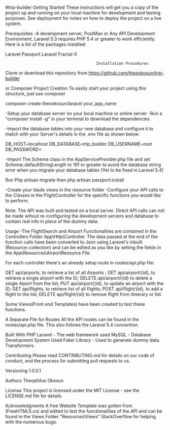 #trip-builder
Getting Started
These instructions will get you a copy of the project up and running on your local machine for development and testing purposes. See deployment for notes on how to deploy the project on a live system.

Prerequisites
-A development server, PostMan or Any API Development Environment, Laravel 5.3 requires PHP 5.4 or greater to work efficiently.
Here is a list of the packages installed:

Laravel Passport
Laravel Fractal-5


                                            Installation Procedures
 Clone or download this repository from https://github.com/theookosun/trip-builder

 or 
 Composer Project Creation
To easily start your project using this structure, just use composer

composer create theookosun/laravel your_app_name

-Setup your database server on your local machine or online server
-Run a "composer install -g" in your terminal to download the dependencies

-Import the database tables into your new database and configure it to match with your Server's details in the .env file  as shown below:

DB_HOST=localhost
DB_DATABASE=trip_builder
DB_USERNAME=root
DB_PASSWORD=

-Import The Schema class in the AppServiceProvider.php file and set Schema::defaultStringLength to 191 or greater to avoid the database string error when you migrate your database tables (Yet to be fixed in Laravel 5.4)

Run Php artisan migrate 
then php artisan passport:install

-Create your blade views in the resource folder 
-Configure your API calls to the Classes in the FlightController for the specific functions you would like to perform.

Note: The API was built and tested on a local server. Direct API calls can not be made wihout re-configuring the development servers and database to contain real info in place of the dummy data.


Usage 
-The FlightSearch and Airport Functionalities are contained in the Controllers Folder  App\Http\Controller. The data passed at the end of the function calls have been converted to Json using Laravel's inbuilt (Resource::collection) and can be edited as you like by setting the fields in the App\Resources\AirportResource File. 

For each controller there's an already setup route in routes/api.php file:

GET api/airports, to retrieve a list of all Airports ;
GET api/airport/{id}, to retrieve a single airport with the ID;
DELETE api/airport/{id} to delete a single Aiport from the list;
PUT api/airport/{id}, to update an airport with the ID;
GET api/flights, to retrieve list of all flights;
POST api/flight/{id}, to add a flight to the list;
DELETE api/flight/{id} to remove flight from itinerary or list.

Some Views(Front end Templates) have been created to test these functions.

A Separate File for Routes
All the API routes can be found in the routes/api.php file. This also follows the Laravel 5.4 convention.

Built With
PHP
Laravel - The web framework used
MySQL - Database Development System Used
Faker Library - Used to generate dummy data.
Transformers.

Contributing
Please read CONTRIBUTING.md for details on our code of conduct, and the process for submitting pull requests to us.

Versioning
1.0.0.1

Authors
Theophilus Okosun

License
This project is licensed under the MIT License - see the LICENSE.md file for details

Acknowledgments
A free Website Template was gotten from (FreeHTML5.co) and edited to test the functionalities of the API and can be found in the Views Folder "Resources\Views"
StackOverflow for helping with the numerous bugs. 
